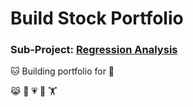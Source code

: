 # Build Stock Portfolio
### Sub-Project: [Regression Analysis](https://github.com/KJJHHH/Build-Portfolio/tree/master/TEJ_portfolio)

🐱 Building portfolio for 
🙉

😹
🧑
💗
🦁
🏋